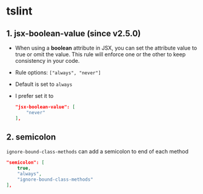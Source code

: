 # tslint

## 1. jsx-boolean-value (since v2.5.0)

*   When using a **boolean** attribute in JSX, you can set the attribute value to true or omit the value. This rule will enforce one or the other to keep consistency in your code.

*   Rule options: `["always", "never"]`

*   Default is set to `always`

*   I prefer set it to

    ```json
    "jsx-boolean-value": [
        "never"
    ],
    ```

## 2. semicolon

`ignore-bound-class-methods` can add a semicolon to end of each method

```json
"semicolon": [
    true,
    "always",
    "ignore-bound-class-methods"
],
```
